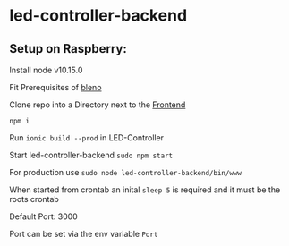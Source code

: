 # led-controller-backend
## Setup on Raspberry:
Install node v10.15.0

Fit Prerequisites of [bleno](https://github.com/noble/bleno)

Clone repo into a Directory next to the [Frontend](https://github.com/AlexanderWyss/LED-Controller)

`npm i`

Run `ionic build --prod` in LED-Controller

Start led-controller-backend `sudo npm start`

For production use `sudo node led-controller-backend/bin/www`

When started from crontab an inital `sleep 5` is required and it must be the roots crontab

Default Port: 3000

Port can be set via the env variable `Port`
